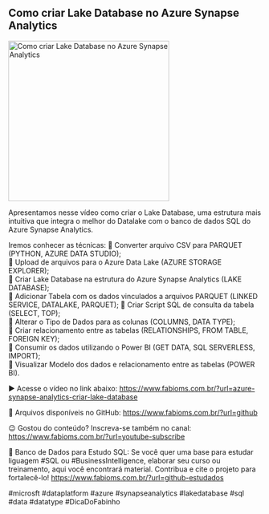 ## Como criar Lake Database no Azure Synapse Analytics

<img src="https://fabioms.com.br//uploads/youtube/Slide65.png" alt="Como criar Lake Database no Azure Synapse Analytics" title="Azure Synapse Analytics" width="320"/>

Apresentamos nesse vídeo como criar o Lake Database, uma estrutura mais intuitiva que integra o melhor do Datalake com o banco de dados SQL do Azure Synapse Analytics.

Iremos conhecer as técnicas:
🔹 Converter arquivo CSV para PARQUET (PYTHON, AZURE DATA STUDIO);  
🔹 Upload de arquivos para o Azure Data Lake (AZURE STORAGE EXPLORER);  
🔹 Criar Lake Database na estrutura do Azure Synapse Analytics (LAKE DATABASE);  
🔹 Adicionar Tabela com os dados vinculados a arquivos PARQUET (LINKED SERVICE, DATALAKE, PARQUET); 
🔹 Criar Script SQL de consulta da tabela (SELECT, TOP);  
🔹 Alterar o Tipo de Dados para as colunas (COLUMNS, DATA TYPE);  
🔹 Criar relacionamento entre as tabelas (RELATIONSHIPS, FROM TABLE, FOREIGN KEY);  
🔹 Consumir os dados utilizando o Power BI (GET DATA, SQL SERVERLESS, IMPORT);  
🔹 Visualizar Modelo dos dados e relacionamento entre as tabelas (POWER BI).  

▶️ Acesse o vídeo no link abaixo:
https://www.fabioms.com.br/?url=azure-synapse-analytics-criar-lake-database

📁 Arquivos disponíveis no GitHub:
https://www.fabioms.com.br/?url=github

😉 Gostou do conteúdo? Inscreva-se também no canal:
https://www.fabioms.com.br/?url=youtube-subscribe 

🎁 Banco de Dados para Estudo SQL:
Se você quer uma base para estudar liguagem #SQL ou #BusinessIntelligence, elaborar seu curso ou treinamento, aqui você encontrará material. 
Contribua e cite o projeto para fortalecê-lo!
https://www.fabioms.com.br/?url=github-estudados

#microsft #dataplatform #azure #synapseanalytics #lakedatabase #sql #data #datatype #DicaDoFabinho